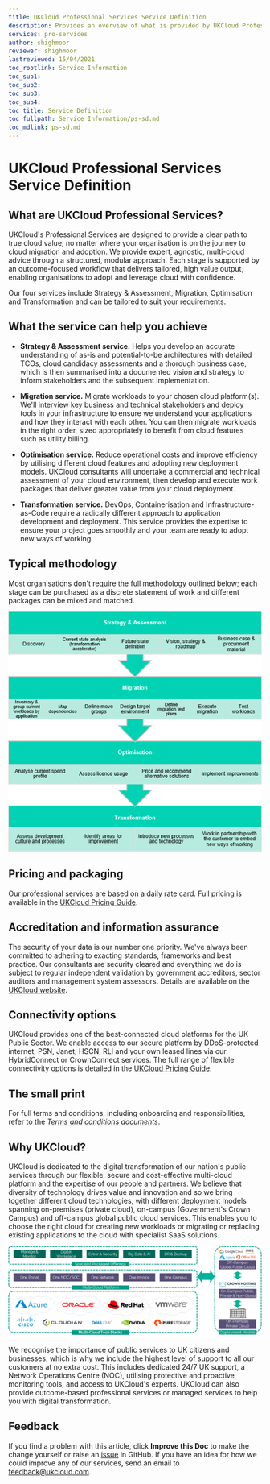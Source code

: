 ```yaml
---
title: UKCloud Professional Services Service Definition
description: Provides an overview of what is provided by UKCloud Professional Services
services: pro-services
author: shighmoor
reviewer: shighmoor
lastreviewed: 15/04/2021
toc_rootlink: Service Information
toc_sub1: 
toc_sub2:
toc_sub3:
toc_sub4:
toc_title: Service Definition
toc_fullpath: Service Information/ps-sd.md
toc_mdlink: ps-sd.md
---
```


# UKCloud Professional Services Service Definition

## What are UKCloud Professional Services?

UKCloud's Professional Services are designed to provide a clear path to true cloud value, no matter where your organisation is on the journey to cloud migration and adoption. We provide expert, agnostic, multi-cloud advice through a structured, modular approach. Each stage is supported by an outcome-focused workflow that delivers tailored, high value output, enabling organisations to adopt and leverage cloud with confidence.

Our four services include Strategy & Assessment, Migration, Optimisation and Transformation and can be tailored to suit your requirements.

## What the service can help you achieve

- **Strategy & Assessment service.** Helps you develop an accurate understanding of as-is and potential-to-be architectures with detailed TCOs, cloud candidacy assessments and a thorough business case, which is then summarised into a documented vision and strategy to inform stakeholders and the subsequent implementation.

- **Migration service.** Migrate workloads to your chosen cloud platform(s). We'll interview key business and technical stakeholders and deploy tools in your infrastructure to ensure we understand your applications and how they interact with each other. You can then migrate workloads in the right order, sized appropriately to benefit from cloud features such as utility billing.

- **Optimisation service.** Reduce operational costs and improve efficiency by utilising different cloud features and adopting new deployment models. UKCloud consultants will undertake a commercial and technical assessment of your cloud environment, then develop and execute work packages that deliver greater value from your cloud deployment.

- **Transformation service.** DevOps, Containerisation and Infrastructure-as-Code require a radically different approach to application development and deployment. This service provides the expertise to ensure your project goes smoothly and your team are ready to adopt new ways of working.

## Typical methodology

Most organisations don't require the full methodology outlined below; each stage can be purchased as a discrete statement of work and different packages can be mixed and matched.

![UKCloud Professional Services typical methodology](images/ps-product-options-g12.png)

## Pricing and packaging

Our professional services are based on a daily rate card. Full pricing is available in the [UKCloud Pricing Guide](https://ukcloud.com/pricing-guide).

## Accreditation and information assurance

The security of your data is our number one priority. We've always been committed to adhering to exacting standards, frameworks and best practice. Our consultants are security cleared and everything we do is subject to regular independent validation by government accreditors, sector auditors and management system assessors. Details are available on the [UKCloud website](https://ukcloud.com/governance/).

## Connectivity options

UKCloud provides one of the best-connected cloud platforms for the UK Public Sector. We enable access to our secure platform by DDoS-protected internet, PSN, Janet, HSCN, RLI and your own leased lines via our HybridConnect or CrownConnect services. The full range of flexible connectivity options is detailed in the [UKCloud Pricing Guide](https://ukcloud.com/pricing-guide).

## The small print

For full terms and conditions, including onboarding and responsibilities, refer to the [*Terms and conditions documents*](../other/other-ref-terms-and-conditions.md).

## Why UKCloud?

UKCloud is dedicated to the digital transformation of our nation's public services through our flexible, secure and cost-effective multi-cloud platform and the expertise of our people and partners. We believe that diversity of technology drives value and innovation and so we bring together different cloud technologies, with different deployment models spanning on-premises (private cloud), on-campus (Government's Crown Campus) and off-campus global public cloud services. This enables you to choose the right cloud for creating new workloads or migrating or replacing existing applications to the cloud with specialist SaaS solutions.

![UKCloud services](images/ukc-services-g12.png)

We recognise the importance of public services to UK citizens and businesses, which is why we include the highest level of support to all our customers at no extra cost. This includes dedicated 24/7 UK support, a Network Operations Centre (NOC), utilising protective and proactive monitoring tools, and access to UKCloud's experts. UKCloud can also provide outcome-based professional services or managed services to help you with digital transformation.

## Feedback

If you find a problem with this article, click **Improve this Doc** to make the change yourself or raise an [issue](https://github.com/UKCloud/documentation/issues) in GitHub. If you have an idea for how we could improve any of our services, send an email to <feedback@ukcloud.com>.
